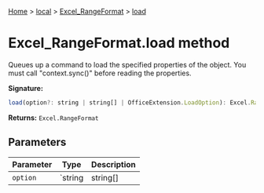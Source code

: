 [Home](./index) &gt; [local](local.md) &gt; [Excel\_RangeFormat](local.excel_rangeformat.md) &gt; [load](local.excel_rangeformat.load.md)

# Excel\_RangeFormat.load method

Queues up a command to load the specified properties of the object. You must call "context.sync()" before reading the properties.

**Signature:**
```javascript
load(option?: string | string[] | OfficeExtension.LoadOption): Excel.RangeFormat;
```
**Returns:** `Excel.RangeFormat`

## Parameters

|  Parameter | Type | Description |
|  --- | --- | --- |
|  `option` | `string | string[] | OfficeExtension.LoadOption` |  |

